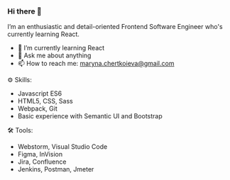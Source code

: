 ### Hi there 👋

I’m an enthusiastic and detail-oriented Frontend Software Engineer who's currently learning React.


- 🌱 I’m currently learning React
- 💬 Ask me about anything
- 📫 How to reach me: maryna.chertkoieva@gmail.com

⚙️ Skills:

- Javascript ES6
- HTML5, CSS, Sass
- Webpack, Git
- Basic experience with Semantic UI and Bootstrap

🛠 Tools: 

- Webstorm, Visual Studio Code
- Figma, InVision
- Jira, Confluence
- Jenkins, Postman, Jmeter
